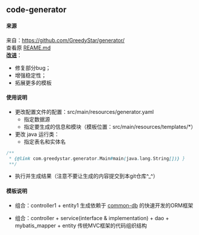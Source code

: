 ## code-generator
#### 来源
来自：https://github.com/GreedyStar/generator/   
查看原 [REAME.md](README_ORIGIN.md)   
**[改进](https://github.com/GreedyStar/generator/compare/release-1.3.0...wnjustdoit:release-1.4.0)**：
* 修复部分bug；
* 增强稳定性；
* 拓展更多的模板

#### 使用说明
* 更改配置文件的配置：src/main/resources/generator.yaml
    * 指定数据源
    * 指定要生成的信息和模块（模板位置：src/main/resources/templates/*）
* 更改 java 运行类：
    * 指定表名和实体名
```java
/**
 * {@link com.greedystar.generator.Main#main(java.lang.String[])} }
 **/
```

* 执行并生成结果（注意不要让生成的内容提交到本git仓库^_^）

#### 模板说明
* 组合：controller1 + entity1
生成依赖于 [common-db](https://github.com/wnjustdoit/common/tree/master/common-db) 的快速开发的ORM框架

* 组合：controller + service(interface & implementation) + dao + mybatis_mapper + entity
传统MVC框架的代码组织结构
